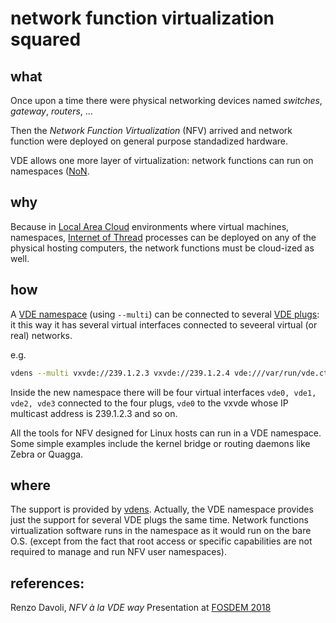 network function virtualization squared
====

what
----
Once upon a time there were physical networking devices named _switches_, _gateway_, _routers_, ...

Then the _Network Function Virtualization_ (NFV) arrived and network function were deployed on general
purpose standadized hardware.

VDE allows one more layer of virtualization: network functions can run on namespaces ([NoN](non.md).

why
----
Because in [Local Area Cloud](lac.md) environments where virtual machines, namespaces, [Internet of Thread](iot.md)
processes can be deployed on any of the physical hosting computers, the network functions must be
cloud-ized as well.

how
----
A [VDE namespace](https://github.com/rd235/vdens) (using `--multi`) can be connected to several [VDE plugs](https://github.com/rd235/vdeplug4):
it this way it has several virtual interfaces connected to seveeral virtual (or real) networks.

e.g.
```bash
vdens --multi vxvde://239.1.2.3 vxvde://239.1.2.4 vde:///var/run/vde.ctl tap://tapx
```
Inside the new namespace there will be four virtual interfaces `vde0, vde1, vde2, vde3` connected to the 
four plugs, `vde0` to the vxvde whose IP multicast address is 239.1.2.3 and so on.

All the tools for NFV designed for Linux hosts can run in a VDE namespace. Some simple examples include the kernel bridge or
routing daemons like Zebra or Quagga.

where
----
The support is provided by [vdens](https://github.com/rd235/vdens).
Actually, the VDE namespace provides just the support for several VDE plugs the same time.
Network functions virtualization software runs in the namespace as it would run on the bare O.S.
(except from the fact that root access or specific capabilities are not required to manage and run NFV user namespaces).

references:
----
Renzo Davoli, _NFV à la VDE way_ Presentation at [FOSDEM 2018](https://archive.fosdem.org/2018/schedule/event/vde/)
